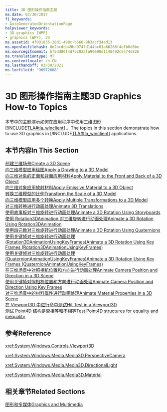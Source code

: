 ```yaml
---
title: 3D 图形操作指南主题
ms.date: 03/30/2017
f1_keywords:
- AutoGeneratedOrientationPage
helpviewer_keywords:
- 3D graphics [WPF]
- graphics [WPF], 3D
ms.assetid: 4f091835-28d1-498c-b660-9b3acf34ed13
ms.openlocfilehash: 0e2bcdcb49bd9747d144bc81a66268f4efb0d8be
ms.sourcegitcommit: bf5dd80f4d7b202afa90e90d1148402c5474d826
ms.translationtype: MT
ms.contentlocale: zh-CN
ms.lasthandoff: 03/30/2021
ms.locfileid: "96972688"
---
```

# <a name="3d-graphics-how-to-topics"></a><span data-ttu-id="7debf-102">3D 图形操作指南主题</span><span class="sxs-lookup"><span data-stu-id="7debf-102">3D Graphics How-to Topics</span></span>
<span data-ttu-id="7debf-103">本节中的主题演示如何在应用程序中使用三维图形 [!INCLUDE[TLA#tla_winclient](../../../includes/tlasharptla-winclient-md.md)] 。</span><span class="sxs-lookup"><span data-stu-id="7debf-103">The topics in this section demonstrate how to use 3D graphics in [!INCLUDE[TLA#tla_winclient](../../../includes/tlasharptla-winclient-md.md)] applications.</span></span>  
  
## <a name="in-this-section"></a><span data-ttu-id="7debf-104">本节内容</span><span class="sxs-lookup"><span data-stu-id="7debf-104">In This Section</span></span>  
 [<span data-ttu-id="7debf-105">创建三维场景</span><span class="sxs-lookup"><span data-stu-id="7debf-105">Create a 3D Scene</span></span>](how-to-create-a-3-d-scene.md)  
 [<span data-ttu-id="7debf-106">向三维模型应用绘图</span><span class="sxs-lookup"><span data-stu-id="7debf-106">Apply a Drawing to a 3D Model</span></span>](how-to-apply-a-drawing-to-a-3-d-model.md)  
 [<span data-ttu-id="7debf-107">向三维对象的正面和背面应用材料</span><span class="sxs-lookup"><span data-stu-id="7debf-107">Apply Material to the Front and Back of a 3D Object</span></span>](how-to-apply-material-to-the-front-and-back-of-a-3-d-object.md)  
 [<span data-ttu-id="7debf-108">向三维对象应用放射材料</span><span class="sxs-lookup"><span data-stu-id="7debf-108">Apply Emissive Material to a 3D Object</span></span>](how-to-apply-emissive-material-to-a-3-d-object.md)  
 [<span data-ttu-id="7debf-109">转换三维模型的比例</span><span class="sxs-lookup"><span data-stu-id="7debf-109">Transform the Scale of a 3D Model</span></span>](how-to-transform-the-scale-of-a-3-d-model.md)  
 [<span data-ttu-id="7debf-110">向三维模型应用多个转换</span><span class="sxs-lookup"><span data-stu-id="7debf-110">Apply Multiple Transformations to a 3D Model</span></span>](how-to-apply-multiple-transformations-to-a-3-d-model.md)  
 [<span data-ttu-id="7debf-111">对三维转换进行动画处理</span><span class="sxs-lookup"><span data-stu-id="7debf-111">Animate 3D Translations</span></span>](how-to-animate-3-d-translations.md)  
 [<span data-ttu-id="7debf-112">使用故事板对三维旋转进行动画处理</span><span class="sxs-lookup"><span data-stu-id="7debf-112">Animate a 3D Rotation Using Storyboards</span></span>](how-to-animate-a-3-d-rotation-using-storyboards.md)  
 [<span data-ttu-id="7debf-113">使用 Rotation3DAnimation 对三维旋转进行动画处理</span><span class="sxs-lookup"><span data-stu-id="7debf-113">Animate a 3D Rotation Using Rotation3DAnimation</span></span>](how-to-animate-a-3-d-rotation-using-rotation3danimation.md)  
 [<span data-ttu-id="7debf-114">使用四元数对三维旋转进行动画处理</span><span class="sxs-lookup"><span data-stu-id="7debf-114">Animate a 3D Rotation Using Quaternions</span></span>](how-to-animate-a-3-d-rotation-using-quaternions.md)  
 [<span data-ttu-id="7debf-115">使用关键帧对三维旋转进行动画处理 (Rotation3DAnimationUsingKeyFrames)</span><span class="sxs-lookup"><span data-stu-id="7debf-115">Animate a 3D Rotation Using Key Frames (Rotation3DAnimationUsingKeyFrames)</span></span>](how-to-animate-a-3-d-rotation-using-key-frames.md)  
 [<span data-ttu-id="7debf-116">使用关键帧对三维旋转进行动画处理 (QuaternionAnimationUsingKeyFrames)</span><span class="sxs-lookup"><span data-stu-id="7debf-116">Animate a 3D Rotation Using Key Frames (QuaternionAnimationUsingKeyFrames)</span></span>](animate-a-3-d-rotation-quaternionanimationusingkeyframes.md)  
 [<span data-ttu-id="7debf-117">在三维场景中对照相机位置和方向进行动画处理</span><span class="sxs-lookup"><span data-stu-id="7debf-117">Animate Camera Position and Direction in a 3D Scene</span></span>](how-to-animate-camera-position-and-direction-in-a-3d-scene.md)  
 [<span data-ttu-id="7debf-118">使用关键帧对照相机位置和方向进行动画处理</span><span class="sxs-lookup"><span data-stu-id="7debf-118">Animate Camera Position and Direction Using Key Frames</span></span>](how-to-animate-camera-position-and-direction-using-key-frames.md)  
 [<span data-ttu-id="7debf-119">对三维场景中的材料属性进行动画处理</span><span class="sxs-lookup"><span data-stu-id="7debf-119">Animate Material Properties in a 3D Scene</span></span>](how-to-animate-material-properties-in-a-3-d-scene.md)  
 [<span data-ttu-id="7debf-120">在 Viewport3D 中进行命中测试</span><span class="sxs-lookup"><span data-stu-id="7debf-120">Hit Test in a Viewport3D</span></span>](how-to-hit-test-in-a-viewport3d.md)  
 [<span data-ttu-id="7debf-121">测试 Point4D 结构是否相等和不相等</span><span class="sxs-lookup"><span data-stu-id="7debf-121">Test Point4D structures for equality and inequality</span></span>](how-to-test-point4d-structures-for-equality-and-inequality.md)  
  
## <a name="reference"></a><span data-ttu-id="7debf-122">参考</span><span class="sxs-lookup"><span data-stu-id="7debf-122">Reference</span></span>  
 <xref:System.Windows.Controls.Viewport3D>  
  
 <xref:System.Windows.Media.Media3D.PerspectiveCamera>  
  
 <xref:System.Windows.Media.Media3D.DirectionalLight>  
  
 <xref:System.Windows.Media.Media3D.Material>  
  
## <a name="related-sections"></a><span data-ttu-id="7debf-123">相关章节</span><span class="sxs-lookup"><span data-stu-id="7debf-123">Related Sections</span></span>  
 [<span data-ttu-id="7debf-124">图形和多媒体</span><span class="sxs-lookup"><span data-stu-id="7debf-124">Graphics and Multimedia</span></span>](index.md)
